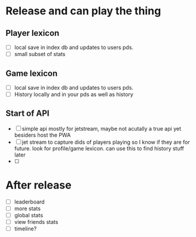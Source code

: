 # Release and can play the thing

## Player lexicon

- [ ] local save in index db and updates to users pds.
- [ ] small subset of stats

## Game lexicon

- [ ] local save in index db and updates to users pds.
- [ ] History locally and in your pds as well as history

## Start of API

- [ ] simple api mostly for jetstream, maybe not acutally a true api yet besiders host the PWA
- [ ] jet stream to capture dids of players playing so I know if they are for future. look for profile/game lexicon. can
  use this to find history stuff later
- [ ] 

# After release

- [ ] leaderboard
- [ ] more stats
- [ ] global stats
- [ ] view friends stats
- [ ] timeline?
